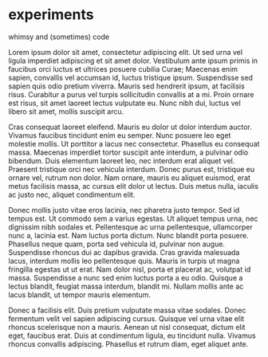 # experiments
whimsy and (sometimes) code

Lorem ipsum dolor sit amet, consectetur adipiscing elit. Ut sed urna vel ligula imperdiet adipiscing et sit amet dolor. Vestibulum ante ipsum primis in faucibus orci luctus et ultrices posuere cubilia Curae; Maecenas enim sapien, convallis vel accumsan id, luctus tristique ipsum. Suspendisse sed sapien quis odio pretium viverra. Mauris sed hendrerit ipsum, at facilisis risus. Curabitur a purus vel turpis sollicitudin convallis at a mi. Proin ornare est risus, sit amet laoreet lectus vulputate eu. Nunc nibh dui, luctus vel libero sit amet, mollis suscipit arcu.

Cras consequat laoreet eleifend. Mauris eu dolor ut dolor interdum auctor. Vivamus faucibus tincidunt enim eu semper. Nunc posuere leo eget molestie mollis. Ut porttitor a lacus nec consectetur. Phasellus eu consequat massa. Maecenas imperdiet tortor suscipit ante interdum, a pulvinar odio bibendum. Duis elementum laoreet leo, nec interdum erat aliquet vel. Praesent tristique orci nec vehicula interdum. Donec purus est, tristique eu ornare vel, rutrum non dolor. Nam ornare, mauris eu aliquet euismod, erat metus facilisis massa, ac cursus elit dolor ut lectus. Duis metus nulla, iaculis ac justo nec, aliquet condimentum elit.

Donec mollis justo vitae eros lacinia, nec pharetra justo tempor. Sed id tempus est. Ut commodo sem a varius egestas. Ut aliquet tempus urna, nec dignissim nibh sodales et. Pellentesque ac urna pellentesque, ullamcorper nunc a, lacinia est. Nam luctus porta dictum. Nunc blandit porta posuere. Phasellus neque quam, porta sed vehicula id, pulvinar non augue. Suspendisse rhoncus dui ac dapibus gravida. Cras gravida malesuada lacus, interdum mollis leo pellentesque quis. Mauris in turpis ut magna fringilla egestas ut ut erat. Nam dolor nisl, porta et placerat ac, volutpat id massa. Suspendisse a nunc sed enim luctus porta a eu odio. Quisque a lectus blandit, feugiat massa interdum, blandit mi. Nullam mollis ante ac lacus blandit, ut tempor mauris elementum.

Donec a facilisis elit. Duis pretium vulputate massa vitae sodales. Donec fermentum velit vel sapien adipiscing cursus. Quisque vel urna vitae elit rhoncus scelerisque non a mauris. Aenean ut nisl consequat, dictum elit eget, faucibus erat. Duis at condimentum ligula, eu tincidunt nulla. Vivamus rhoncus convallis adipiscing. Phasellus et rutrum diam, eget aliquet ante.
